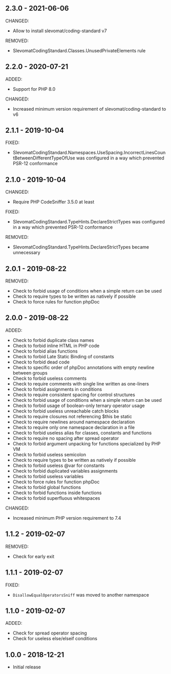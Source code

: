 ## 2.3.0 - 2021-06-06

CHANGED:

- Allow to install slevomat/coding-standard v7

REMOVED:

- SlevomatCodingStandard.Classes.UnusedPrivateElements rule

## 2.2.0 - 2020-07-21

ADDED:

- Support for PHP 8.0

CHANGED:

- Increased minimum version requirement of slevomat/coding-standard to v6

## 2.1.1 - 2019-10-04

FIXED:

- SlevomatCodingStandard.Namespaces.UseSpacing.IncorrectLinesCountBetweenDifferentTypeOfUse was configured in a way which prevented PSR-12 conformance

## 2.1.0 - 2019-10-04

CHANGED:

- Require PHP CodeSniffer 3.5.0 at least

FIXED:

- SlevomatCodingStandard.TypeHints.DeclareStrictTypes was configured in a way which prevented PSR-12 conformance

REMOVED:

- SlevomatCodingStandard.TypeHints.DeclareStrictTypes became unnecessary

## 2.0.1 - 2019-08-22

REMOVED:

- Check to forbid usage of conditions when a simple return can be used
- Check to require types to be written as natively if possible
- Check to force rules for function phpDoc

## 2.0.0 - 2019-08-22

ADDED:

- Check to forbid duplicate class names
- Check to forbid inline HTML in PHP code
- Check to forbid alias functions
- Check to forbid Late Static Binding of constants
- Check to forbid dead code
- Check to specific order of phpDoc annotations with empty newline between groups
- Check to forbid useless comments
- Check to require comments with single line written as one-liners
- Check to forbid assignments in conditions
- Check to require consistent spacing for control structures
- Check to forbid usage of conditions when a simple return can be used
- Check to forbid usage of boolean-only ternary operator usage
- Check to forbid useless unreachable catch blocks
- Check to require closures not referencing $this be static
- Check to require newlines around namespace declaration
- Check to require only one namespace declaration in a file
- Check to forbid useless alias for classes, constants and functions
- Check to require no spacing after spread operator
- Check to forbid argument unpacking for functions specialized by PHP VM
- Check to forbid useless semicolon
- Check to require types to be written as natively if possible
- Check to forbid useless @var for constants
- Check to forbid duplicated variables assignments
- Check to forbid useless variables
- Check to force rules for function phpDoc
- Check to forbid global functions
- Check to forbid functions inside functions
- Check to forbid superfluous whitespaces

CHANGED:

- Increased minimum PHP version requirement to 7.4

## 1.1.2 - 2019-02-07

REMOVED:

- Check for early exit

## 1.1.1 - 2019-02-07

FIXED:

- `DisallowEqualOperatorsSniff` was moved to another namespace

## 1.1.0 - 2019-02-07

ADDED:

- Check for spread operator spacing
- Check for useless else/elseif conditions

## 1.0.0 - 2018-12-21

- Initial release
